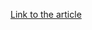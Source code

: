 [Link to the article](https://www.netskope.com/blog/latrodectus-rapid-evolution-continues-with-latest-new-payload-features)
